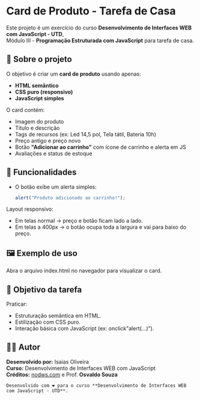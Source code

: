 # Card de Produto - Tarefa de Casa

Este projeto é um exercício do curso **Desenvolvimento de Interfaces WEB com JavaScript - UTD**,  
Módulo III - **Programação Estruturada com JavaScript** para tarefa de casa.

## 📌 Sobre o projeto
O objetivo é criar um **card de produto** usando apenas:
- **HTML semântico**
- **CSS puro (responsivo)**
- **JavaScript simples**

O card contém:
- Imagem do produto  
- Título e descrição  
- Tags de recursos (ex: Led 14,5 pol, Tela tátil, Bateria 10h)  
- Preço antigo e preço novo  
- Botão **"Adicionar ao carrinho"** com ícone de carrinho e alerta em JS  
- Avaliações e status de estoque  

## 🚀 Funcionalidades
- O botão exibe um alerta simples:  
  ```js
  alert("Produto adicionado ao carrinho!");

Layout responsivo:
- Em telas normal → preço e botão ficam lado a lado.
- Em telas a 400px → o botão ocupa toda a largura e vai para baixo do preço.

## 🖼️ Exemplo de uso

Abra o arquivo index.html no navegador para visualizar o card.

## 🎯 Objetivo da tarefa

Praticar:
- Estruturação semântica em HTML.
- Estilização com CSS puro.
- Interação básica com JavaScript (ex: onclick"alert(...)").

## 👨‍💻 Autor

**Desenvolvido por:** Isaias Oliveira<br>
**Curso:** Desenvolvimento de Interfaces WEB com JavaScript<br>
**Créditos:** [nodws.com](https://codepen.io/nodws/pen/gbpLqqg) e Prof. **Osvaldo Souza**
```
Desenvolvido com ❤️ para o curso **Desenvolvimento de Interfaces WEB com JavaScript - UTD**.
